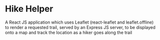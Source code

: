 # Hike Helper
A React JS application which uses Leaflet (react-leaflet and leaflet.offline) to render a requested trail, served by an Express JS server, to be displayed onto a map and track the location as a hiker goes along the trail